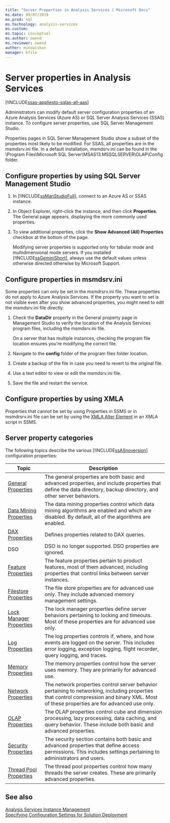 ```yaml
---
title: "Server Properties in Analysis Services | Microsoft Docs"
ms.date: 09/07/2019
ms.prod: sql
ms.technology: analysis-services
ms.custom: 
ms.topic: conceptual
ms.author: owend
ms.reviewer: owend
author: minewiskan
manager: kfile
---
```

# Server properties in Analysis Services

[!INCLUDE[ssas-appliesto-sqlas-all-aas](../../includes/ssas-appliesto-sqlas-all-aas.md)]

Administrators can modify default server configuration properties of an Azure Analysis Services (Azure AS) or SQL Server Analysis Services (SSAS) instance. To configure server properties, use SQL Server Management Studio.

Properties pages in SQL Server Management Studio show a subset of the properties most likely to be modified.  For SSAS, all properties are in the msmdsrv.ini file. In a default installation, msmdsrv.ini can be found in the \Program Files\Microsoft SQL Server\MSAS13.MSSQLSERVER\OLAP\Config folder.
  
## Configure properties by using SQL Server Management Studio 
  
1.  In [!INCLUDE[ssManStudioFull](../../includes/ssmanstudiofull-md.md)], connect to an Azure AS or SSAS instance.  
  
2. In Object Explorer, right-click the instance, and then click **Properties**. The General page appears, displaying the more commonly used properties.  

3.  To view additional properties, click the **Show Advanced (All) Properties** checkbox at the bottom of the page.  
  
     Modifying server properties is supported only for tabular mode and multidimensional mode servers. If you installed [!INCLUDE[ssGeminiShort](../../includes/ssgeminishort-md.md)], always use the default values unless otherwise directed otherwise by Microsoft Support.  
  
## Configure properties in msmdsrv.ini
  
Some properties can only be set in the msmdrsrv.ini file. These properties do not apply to Azure Analysis Services.
If the property you want to set is not visible even after you show advanced properties, you might need to edit the msmdsrv.ini file directly. 
  
1.  Check the **DataDir** property in the General property page in Management Studio to verify the location of the Analysis Services program files, including the msmdsrv.ini file.

     On a server that has multiple instances, checking the program file location ensures you're modifying the correct file.  
  
2.  Navigate to the **config** folder of the program files folder location.

3. Create a backup of the file in case you need to revert to the original file.  
  
4.  Use a text editor to view or edit the msmdsrv.ini file.  
  
5.  Save the file and restart the service.  


## Configure properties by using XMLA

Properties that cannot be set by using Properties in SSMS or in msmdrsrv.ini file can be set by using the [XMLA Alter Element](https://docs.microsoft.com/bi-reference/xmla/xml-elements-commands/alter-element-xmla) in an XMLA script in SSMS. 

## Server property categories  
  
 The following topics describe the various [!INCLUDE[ssASnoversion](../../includes/ssasnoversion-md.md)] configuration properties:  
  
|Topic|Description|  
|-----------|-----------------|  
|[General Properties](../../analysis-services/server-properties/general-properties.md)|The general properties are both basic and advanced properties, and include properties that define the data directory, backup directory, and other server behaviors.|  
|[Data Mining Properties](../../analysis-services/server-properties/data-mining-properties.md)|The data mining properties control which data mining algorithms are enabled and which are disabled. By default, all of the algorithms are enabled.| 
|[DAX Properties](../../analysis-services/server-properties/dax-properties.md)|Defines properties related to DAX queries.|
|DSO|DSO is no longer supported. DSO properties are ignored.|  
|[Feature Properties](../../analysis-services/server-properties/feature-properties.md)|The feature properties pertain to product features, most of them advanced, including properties that control links between server instances.|  
|[Filestore Properties](../../analysis-services/server-properties/filestore-properties.md)|The file store properties are for advanced use only. They include advanced memory management settings.|  
|[Lock Manager Properties](../../analysis-services/server-properties/lock-manager-properties.md)|The lock manager properties define server behaviors pertaining to locking and timeouts. Most of these properties are for advanced use only.|  
|[Log Properties](../../analysis-services/server-properties/log-properties.md)|The log properties controls if, where, and how events are logged on the server. This includes error logging, exception logging, flight recorder, query logging, and traces.|  
|[Memory Properties](../../analysis-services/server-properties/memory-properties.md)|The memory properties control how the server uses memory. They are primarily for advanced use.|  
|[Network Properties](../../analysis-services/server-properties/network-properties.md)|The network properties control server behavior pertaining to networking, including properties that control compression and binary XML. Most of these properties are for advanced use only.|  
|[OLAP Properties](../../analysis-services/server-properties/olap-properties.md)|The OLAP properties control cube and dimension processing, lazy processing, data caching, and query behavior. These include both basic and advanced properties.|  
|[Security Properties](../../analysis-services/server-properties/security-properties.md)|The security section contains both basic and advanced properties that define access permissions. This includes settings pertaining to administrators and users.|  
|[Thread Pool Properties](../../analysis-services/server-properties/thread-pool-properties.md)|The thread pool properties control how many threads the server creates. These are primarily advanced properties.|  
  
## See also

 [Analysis Services Instance Management](../../analysis-services/instances/analysis-services-instance-management.md)   
 [Specifying Configuration Settings for Solution Deployment](../../analysis-services/deployment/deployment-script-files-solution-deployment-config-settings.md)  
  
  
